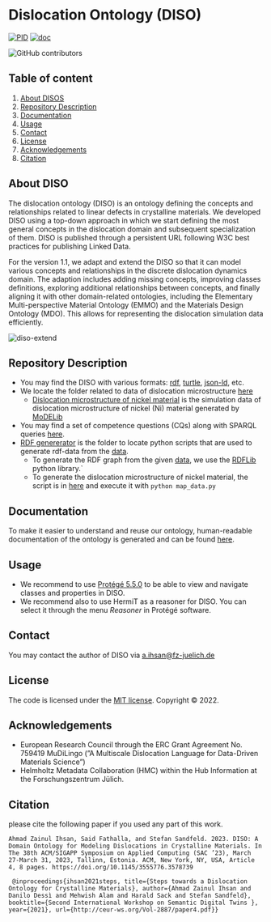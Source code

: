 # Dislocation Ontology (DISO)

[![PID](https://img.shields.io/badge/PID-https%3A%2F%2Fpurls.helmholtz--metadaten.de%2Fdisos%2Fdiso-brightgreen)](https://purls.helmholtz-metadaten.de/disos/diso) 
[![doc](https://img.shields.io/badge/doc-https%3A%2F%2Fmaterials--data--science--and--informatics.github.io%2Fdislocation--ontology%2F-blue)](https://materials-data-science-and-informatics.github.io/Dislocation-Ontology-Suite/DISO/index.html) 

![GitHub contributors](https://img.shields.io/github/contributors/Materials-Data-Science-and-Informatics/dislocation-ontology) 

## Table of content
  1. [About DISOS](#about-diso)
  2. [Repository Description](#repository-description)
  3. [Documentation](#documentation)
  4. [Usage](#usage)
  5. [Contact](#contact)
  6. [License](#license)
  7. [Acknowledgements](#acknowledgements)
  8. [Citation](#citation)

## About DISO
The dislocation ontology (DISO) is an ontology defining the concepts and relationships related to linear defects in crystalline materials. We developed DISO using a top-down approach in which we start defining the most general concepts in the dislocation domain and subsequent specialization of them. DISO is published through a persistent URL following W3C best practices for publishing Linked Data.

For the version 1.1, we adapt and extend the DISO so that it can model various concepts and relationships in the discrete dislocation dynamics domain. The adaption includes adding missing concepts, improving classes definitions, exploring additional relationships between concepts, and finally aligning it with other domain-related ontologies, including the Elementary Multi-perspective Material Ontology (EMMO) and the Materials Design Ontology (MDO). This allows for representing the dislocation simulation data efficiently.

![diso-extend](https://github.com/Materials-Data-Science-and-Informatics/Dislocation-Ontology-Suite/assets/71790028/0a7e14be-4ba6-4a93-a184-32c28a25df80)


## Repository Description
* You may find the DISO with various formats: [rdf](./dislocation-ontology.owl), [turtle](./dislocation-ontology.ttl), [json-ld](./dislocation-ontology.jsonld), etc.
* We locate the folder related to data of dislocation microstructure [here](./data/)
    * [Dislocation microstructure of nickel material](./data/modelib-microstructure/modelib-nickel-microstructure.ttl) is the simulation data of dislocation microstructure of nickel (Ni) material generated by [MoDELib](https://github.com/giacomo-po/MoDELib)
* You may find a set of competence questions (CQs) along with SPARQL queries [here](./CQs/CQs_v1_1.md).
* [RDF genererator](/python-script/) is the folder to locate python scripts that are used to generate rdf-data from the [data](./data/).
    * To generate the RDF graph from the given [data](./data/), we use the [RDFLib](https://github.com/RDFLib/rdflib) python library.`
    * To generate the dislocation microstructure of nickel material, the script is in [here](./python-script/modelib/) and execute it with `python map_data.py`

## Documentation
To make it easier to understand and reuse our ontology, human-readable documentation of the ontology is generated and can be found [here](https://materials-data-science-and-informatics.github.io/Dislocation-Ontology-Suite/DISO/docs/index.html).
## Usage
* We recommend to use [Protégé 5.5.0](https://protege.stanford.edu/products.php#desktop-protege) to be able to view and navigate classes and properties in DISO.
* We recommend also to use HermiT as a reasoner for DISO. You can select it through the menu *Reasoner* in Protégé software.

## Contact
You may contact the author of DISO via a.ihsan@fz-juelich.de

## License
The code is licensed under the [MIT license](../LICENSE). Copyright © 2022.

## Acknowledgements
* European Research Council through the ERC Grant Agreement No. 759419 MuDiLingo (”A Multiscale Dislocation Language for Data-Driven Materials Science”)
* Helmholtz Metadata Collaboration (HMC) within the Hub Information at the Forschungszentrum Jülich.

## Citation 
please cite the following paper if you used any part of this work. 

`
Ahmad Zainul Ihsan, Said Fathalla, and Stefan Sandfeld. 2023. DISO: A Domain
Ontology for Modeling Dislocations in Crystalline Materials. In The 38th
ACM/SIGAPP Symposium on Applied Computing (SAC ’23), March 27-March
31, 2023, Tallinn, Estonia. ACM, New York, NY, USA, Article 4, 8 pages.
https://doi.org/10.1145/3555776.3578739
`

`
@inproceedings{ihsan2021steps,
title={Steps towards a Dislocation Ontology for Crystalline Materials},
author={Ahmad Zainul Ihsan and Danilo Dessì and Mehwish Alam and Harald Sack and Stefan Sandfeld},
booktitle={Second International Workshop on Semantic Digital Twins },
year={2021},
url={http://ceur-ws.org/Vol-2887/paper4.pdf}}`
